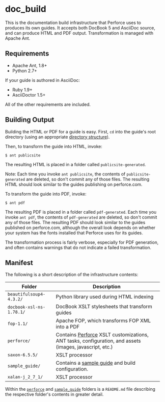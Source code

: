 # doc_build

This is the documentation build infrastructure that Perforce uses to
produces its own guides. It accepts both DocBook 5 and AsciiDoc source,
and can produce HTML and PDF output. Transformation is managed with Apache
Ant.

## Requirements

* Apache Ant, 1.8+
* Python 2.7+

If your guide is authored in AsciiDoc:
* Ruby 1.9+
* AsciiDoctor 1.5+

All of the other requirements are included.

## Building Output

Building the HTML or PDF for a guide is easy. First, `cd` into the guide's
root directory (using an appropriate [directory structure](sample_guide/README.md)).

Then, to transform the guide into HTML, invoke:

    $ ant publicsite

The resulting HTML is placed in a folder called `publicsite-generated`.

Note: Each time you invoke `ant publicsite`, the contents of `publicsite-generated`
are deleted, so don't commit any of those files. The resulting HTML should look
similar to the guides publishing on perforce.com.

To transform the guide into PDF, invoke:

    $ ant pdf
    
The resulting PDF is placed in a folder called `pdf-generated`. Each time you
invoke `ant pdf`, the contents of `pdf-generated` are deleted, so don't commit
any of those files. The resulting PDF should look similar to the guides
published on perforce.com, although the overall look depends on whether your
system has the fonts installed that Perforce uses for its guides.

The transformation process is fairly verbose, especially for PDF generation,
and often contains warnings that do not indicate a failed transformation.

<a name="manifest"></a>
## Manifest

The following is a short description of the infrastructure contents:

| Folder | Description |
| ------ | ----------- |
| `beautifulsoup4-4.3.2/`  | Python library used during HTML indexing |
| `docbook-xsl-ns-1.78.1/` | DocBook XSLT stylesheets that transform guides |
| `fop-1.1/`               | Apache FOP, which transforms FOP XML into a PDF |
| `perforce/`              | Contains [Perforce](perforce/README.md) XSLT customizations, ANT tasks, configuration, and assets (images, javascript, etc.) |
| `saxon-6.5.5/`           | XSLT processor |
| `sample_guide/`          | Contains a [sample guide](sample_guide/README.md) and build configuration.
| `xalan-j_2_7_1/`         | XSLT processor |

Within the [`perforce`](perforce/README.md) and [`sample_guide`](sample_guide/README.md)
folders is a `README.md` file describing the respective folder's contents in
greater detail.

<!--- vim: set ts=2 sw=2 tw=74 ai si: -->
